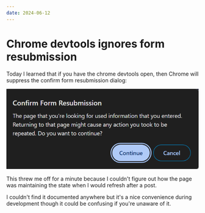 ```yaml
---
date: 2024-06-12
---
```


# Chrome devtools ignores form resubmission

Today I learned that if you have the chrome devtools open, then Chrome will suppress the confirm form resubmission dialog:

![screenshot of chrome resubmission dialog](ignore-form-resubmission.png)

This threw me off for a minute because I couldn't figure out how the page was maintaining the state when I would refresh after a post.

I couldn't find it documented anywhere but it's a nice convenience during development though it could be confusing if you're unaware of it.
